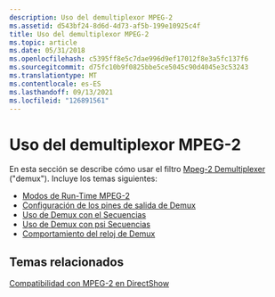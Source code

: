 ```yaml
---
description: Uso del demultiplexor MPEG-2
ms.assetid: d543bf24-8d6d-4d73-af5b-199e10925c4f
title: Uso del demultiplexor MPEG-2
ms.topic: article
ms.date: 05/31/2018
ms.openlocfilehash: c5395ff8e5c7dae996d9ef17012f8e3a5fc137f6
ms.sourcegitcommit: d75fc10b9f0825bbe5ce5045c90d4045e3c53243
ms.translationtype: MT
ms.contentlocale: es-ES
ms.lasthandoff: 09/13/2021
ms.locfileid: "126891561"
---
```

# <a name="using-the-mpeg-2-demultiplexer"></a>Uso del demultiplexor MPEG-2

En esta sección se describe cómo usar el filtro [Mpeg-2 Demultiplexer](mpeg-2-demultiplexer.md) ("demux"). Incluye los temas siguientes:

-   [Modos de Run-Time MPEG-2](mpeg-2-demux-run-time-modes.md)
-   [Configuración de los pines de salida de Demux](configuring-the-demux-output-pins.md)
-   [Uso de Demux con el Secuencias](using-the-demux-with-elementary-streams.md)
-   [Uso de Demux con psi Secuencias](using-the-demux-with-psi-streams.md)
-   [Comportamiento del reloj de Demux](demux-clock-behavior.md)

## <a name="related-topics"></a>Temas relacionados

<dl> <dt>

[Compatibilidad con MPEG-2 en DirectShow](mpeg-2-support-in-directshow.md)
</dt> </dl>

 

 




